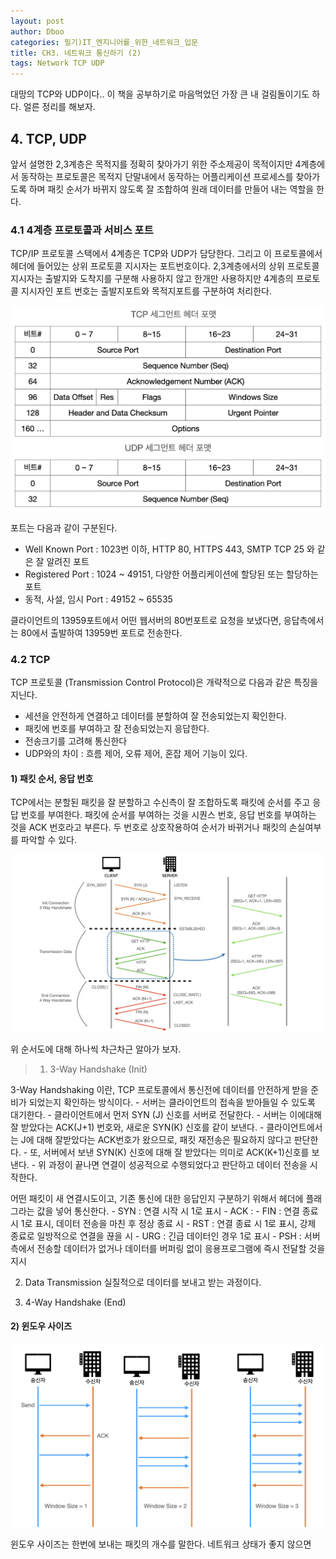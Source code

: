 ```yaml
---
layout: post
author: Dboo
categories: 필기)IT_엔지니어를_위한_네트워크_입문
title: CH3. 네트워크 통신하기 (2)
tags: Network TCP UDP
---
```


대망의 TCP와 UDP이다.. 이 책을 공부하기로 마음먹었던 가장 큰 내 걸림돌이기도 하다. 얼른 정리를 해보자.

## 4. TCP, UDP

앞서 설명한 2,3계층은 목적지를 정확히 찾아가기 위한 주소제공이 목적이지만 4계층에서 동작하는 프로토콜은
목적지 단말내에서 동작하는 어플리케이션 프로세스를 찾아가도록 하며 패킷 순서가 바뀌지 않도록 잘 조합하여
원래 데이터를 만들어 내는 역할을 한다.

### 4.1 4계층 프로토콜과 서비스 포트

TCP/IP 프로토콜 스택에서 4계층은 TCP와 UDP가 담당한다. 그리고 이 프로토콜에서 헤더에 들어있는 상위
프로토콜 지시자는 포트번호이다. 2,3계층에서의 상위 프로토콜 지시자는 출발지와 도착지를 구분해 사용하지
않고 한개만 사용하지만 4계층의 프로토콜 지시자인 포트 번호는 출발지포트와 목적지포트를 구분하여 처리한다.

![](/assets/img/Network-Starter/tcp-udp-headers.jpeg)

포트는 다음과 같이 구분된다.

- Well Known Port : 1023번 이하, HTTP 80, HTTPS 443, SMTP TCP 25 와 같은 잘 알려진 포트
- Registered Port : 1024 ~ 49151, 다양한 어플리케이션에 할당된 또는 할당하는 포트
- 동적, 사설, 임시 Port : 49152 ~ 65535

클라이언트의 13959포트에서 어떤 웹서버의 80번포트로 요청을 보냈다면, 응답측에서는 80에서 출발하여 13959번
포트로 전송한다.

### 4.2 TCP

TCP 프로토콜 (Transmission Control Protocol)은 개략적으로 다음과 같은 특징을 지닌다.

- 세션을 안전하게 연결하고 데이터를 분할하여 잘 전송되었는지 확인한다.
- 패킷에 번호를 부여하고 잘 전송되었는지 응답한다.
- 전송크기를 고려해 통신한다
- UDP와의 차이 : 흐름 제어, 오류 제어, 혼잡 제어 기능이 있다.

#### 1) 패킷 순서, 응답 번호

TCP에서는 분할된 패킷을 잘 분할하고 수신측이 잘 조합하도록 패킷에 순서를 주고 응답 번호를 부여한다.
패킷에 순서를 부여하는 것을 시퀀스 번호, 응답 번호를 부여하는 것을 ACK 번호라고 부른다. 두 번호로
상호작용하여 순서가 바뀌거나 패킷의 손실여부를 파악할 수 있다.

![](/assets/img/Network-Starter/tcp-ack-http.jpeg)

위 순서도에 대해 하나씩 차근차근 알아가 보자.

> 1. 3-Way Handshake (Init)

  3-Way Handshaking 이란, TCP 프로토콜에서 통신전에 데이터를 안전하게 받을 준비가 되었는지 확인하는
  방식이다.
    - 서버는 클라이언트의 접속을 받아들일 수 있도록 대기한다.
    - 클라이언트에서 먼저 SYN (J) 신호를 서버로 전달한다.
    - 서버는 이에대해 잘 받았다는 ACK(J+1) 번호와, 새로운 SYN(K) 신호를 같이 보낸다.
    - 클라이언트에서는 J에 대해 잘받았다는 ACK번호가 왔으므로, 패킷 재전송은 필요하지 않다고 판단한다.
    - 또, 서버에서 보낸 SYN(K) 신호에 대해 잘 받았다는 의미로 ACK(K+1)신호를 보낸다.
    - 위 과정이 끝나면 연결이 성공적으로 수행되었다고 판단하고 데이터 전송을 시작한다.

  어떤 패킷이 새 연결시도이고, 기존 통신에 대한 응답인지 구분하기 위해서 헤더에 플래그라는 값을 넣어 통신한다.
    - SYN : 연결 시작 시 1로 표시
    - ACK :
    - FIN : 연결 종료 시 1로 표시, 데이터 전송을 마친 후 정상 종료 시
    - RST : 연결 종료 시 1로 표시, 강제 종료로 일방적으로 연결을 끊을 시
    - URG : 긴급 데이터인 경우 1로 표시
    - PSH : 서버 측에서 전송할 데이터가 없거나 데이터를 버퍼링 없이 응용프로그램에 즉시 전달할 것을 지시

2. Data Transmission
  실질적으로 데이터를 보내고 받는 과정이다.



3. 4-Way Handshake (End)

#### 2) 윈도우 사이즈

![](/assets/img/Network-Starter/window-size.jpeg)

윈도우 사이즈는 한번에 보내는 패킷의 개수를 말한다. 네트워크 상태가 좋지 않으면
